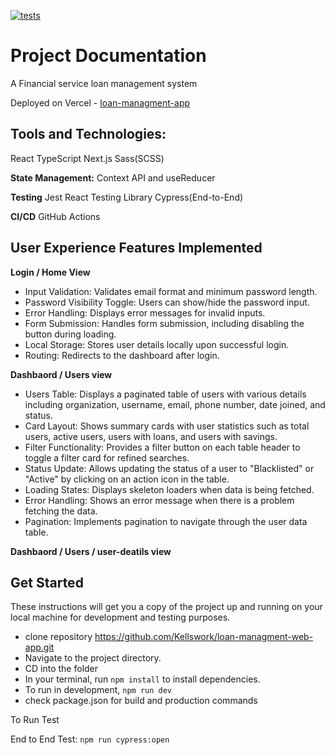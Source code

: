 [![tests](https://github.com/Kellswork/loan-managment-web-app/actions/workflows/main.yaml/badge.svg)](https://github.com/Kellswork/loan-managment-web-app/actions/workflows/main.yaml)

# Project Documentation
A Financial service loan management system


Deployed on Vercel - [loan-managment-app](https://loan-managment-app.vercel.app/)

## Tools and Technologies:
React
TypeScript
Next.js
Sass(SCSS)

**State Management:**
Context API and useReducer

**Testing**
Jest
React Testing Library
Cypress(End-to-End)

**CI/CD**
GitHub Actions

##  User Experience Features Implemented

**Login / Home View**
- Input Validation: Validates email format and minimum password length.
- Password Visibility Toggle: Users can show/hide the password input.
- Error Handling: Displays error messages for invalid inputs.
- Form Submission: Handles form submission, including disabling the button during loading.
- Local Storage: Stores user details locally upon successful login.
- Routing: Redirects to the dashboard after login.

**Dashbaord / Users view**
- Users Table: Displays a paginated table of users with various details including organization, username, email, phone number, date joined, and status.
- Card Layout: Shows summary cards with user statistics such as total users, active users, users with loans, and users with savings.
- Filter Functionality: Provides a filter button on each table header to toggle a filter card for refined searches.
- Status Update: Allows updating the status of a user to "Blacklisted" or "Active" by clicking on an action icon in the table.
- Loading States: Displays skeleton loaders when data is being fetched.
- Error Handling: Shows an error message when there is a problem fetching the data.
- Pagination: Implements pagination to navigate through the user data table.

**Dashbaord / Users / user-deatils view**

## Get Started
These instructions will get you a copy of the project up and running on your local machine for development and testing purposes.

- clone repository https://github.com/Kellswork/loan-managment-web-app.git 
- Navigate to the project directory.
- CD into the folder
- In your terminal, run `npm install` to install dependencies.
- To run in development, `npm run dev`
- check package.json for build and production commands

To Run Test

End to End Test: `npm run cypress:open`


